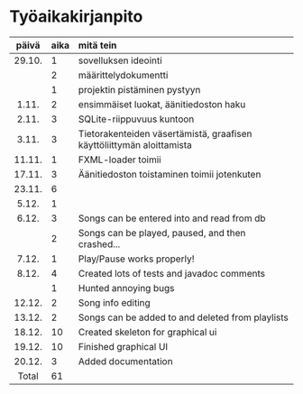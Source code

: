 # Työaikakirjanpito

| päivä | aika | mitä tein  |
| :----:|:-----| :-----|
| 29.10. | 1    | sovelluksen ideointi |
|       | 2 | määrittelydokumentti|
|       | 1 | projektin pistäminen pystyyn |
| 1.11.  | 2    | ensimmäiset luokat, äänitiedoston haku |
| 2.11.  | 3    | SQLite-riippuvuus kuntoon |
| 3.11.  | 3    | Tietorakenteiden väsertämistä, graafisen käyttöliittymän aloittamista | 
| 11.11. | 1    | FXML-loader toimii |
| 17.11. | 3    | Äänitiedoston toistaminen toimii jotenkuten |
| 23.11. | 6    | |
| 5.12. | 1     | |
| 6.12. | 3     | Songs can be entered into and read from db |
|       | 2     | Songs can be played, paused, and then crashed... |
| 7.12. | 1     | Play/Pause works properly! |
| 8.12. | 4     | Created lots of tests and javadoc comments|
|       | 1     | Hunted annoying bugs |
| 12.12. | 2    | Song info editing |
| 13.12. | 2    | Songs can be added to and deleted from playlists |
| 18.12. | 10   | Created skeleton for graphical ui |
| 19.12. | 10   | Finished graphical UI |
| 20.12. | 3    | Added documentation |
| Total | 61 | |
